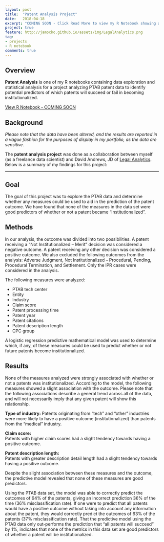 ```yaml
---
layout: post
title:  "Patent Analysis Project"
date:   2018-04-18
excerpt: "COMING SOON - Click Read More to view my R Notebook showing analysis of patent data in collaboration with Legal Analytics"
project: true
feature: http://jamocko.github.io/assets/img/LegalAnalytics.png
tag:
- projects
- R notebook
comments: true
---
```


## Overview
<b>Patent Analysis</b> is one of my R notebooks containing data exploration and statistical analysis for a project analyzing PTAB patent data to identify potential predictors of which patents will succeed or fail in becoming institutionalized.  

<div markdown="0"><a href="http://juliemocko.com/notebooks/" class="btn btn-info">View R Notebook - COMING SOON</a></div> 

## Background  
*Please note that the data have been altered, and the results are reported in a vague fashion for the purposes of display in my portfolio, as the data are sensitive.*

The **patent analysis project** was done as a collaboration between myself (as a freelance data scientist) and David Andrews, JD of [Legal Analytics](http://analytics.legal/).  Below is a summary of my findings for this project:
<hr>

## Goal  
The goal of this project was to explore the PTAB data and determine whether any measures could be used to aid in the prediction of the patent outcome.  We have found that none of the measures in the data set were good predictors of whether or not a patent became “institutionalized”.

## Methods  
In our analysis, the outcome was divided into two possibilities.  A patent receiving a “Not Institutionalized – Merit” decision was considered a negative outcome.  A patent receiving any other decision was considered a positive outcome.  We also excluded the following outcomes from the analysis: Adverse Judgment, Not Institutionalized – Procedural, Pending, Procedural Termination, and Settlement.  Only the IPR cases were considered in the analysis.

The following measures were analyzed:

* PTAB tech center
* Entity
* Industry
* Claim score
* Patent processing time
* Patent year
* Patent citations
* Patent description length
* CPC group

A logistic regression predictive mathematical model was used to determine which, if any, of these measures could be used to predict whether or not future patents become institutionalized.

## Results  
None of the measures analyzed were strongly associated with whether or not a patents was institutionalized.  According to the model, the following measures showed a slight association with the outcome.  Please note that the following associations describe a general trend across all of the data, and will not necessarily imply that any given patent will show this relationship.

**Type of industry:**
Patents originating from “tech” and “other” industries were more likely to have a positive outcome (institutionalized) than patents from the “medical” industry.  

**Claim score:**  
Patents with higher claim scores had a slight tendency towards having a positive outcome.

**Patent description length:**  
Patents with greater description detail length had a slight tendency towards having a positive outcome.

Despite the slight association between these measures and the outcome, the predictive model revealed that none of these measures are good predictors.  

Using the PTAB data set, the model was able to correctly predict the outcomes of 64% of the patents, giving an incorrect prediction 36% of the time (36% misclassification rate).  If one were to predict that all patents would have a positive outcome without taking into account any information about the patent, they would correctly predict the outcomes of 63% of the patents (37% misclassification rate).  That the predictive model using the PTAB data only out-performs the prediction that “all patents will succeed” by 1%, indicates that none of the metrics in this data set are good predictors of whether a patent will be institutionalized. 

